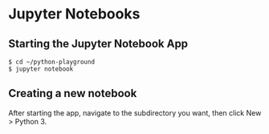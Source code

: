 # Jupyter Notebooks

## Starting the Jupyter Notebook App

```
$ cd ~/python-playground
$ jupyter notebook
```

## Creating a new notebook

After starting the app, navigate to the subdirectory you want, then click New > Python 3.
